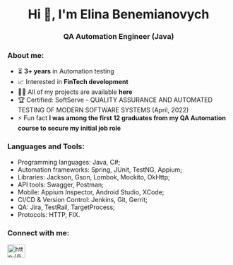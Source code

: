 <h1 align="center">Hi 👋, I'm Elina Benemianovych</h1>
<h3 align="center">QA Automation Engineer (Java)</h3>

<h3 align="left">About me:</h3>

- ⏳ **3+ years** in Automation testing
- 📈 Interested in **FinTech development**
- 👨‍💻 All of my projects are available **here**
- 🏆 Certified: SoftServe - QUALITY ASSURANCE AND AUTOMATED TESTING OF MODERN SOFTWARE SYSTEMS (April, 2022)
- ⚡ Fun fact **I was among the first 12 graduates from my QA Automation course to secure my initial job role**

<h3 align="left">Languages and Tools:</h3>

- Programming languages: Java, C#;
- Automation frameworks: Spring, JUnit, TestNG, Appium;
- Libraries: Jackson, Gson, Lombok, Mockito, OkHttp;
- API tools: Swagger, Postman;
- Mobile: Appium Inspector, Android Studio, XCode;
- CI/CD & Version Control: Jenkins, Git, Gerrit;
- QA: Jira, TestRail, TargetProcess;
- Protocols: HTTP, FIX.

<h3 align="left">Connect with me:</h3>
<p align="left">
<a href="https://linkedin.com/in/http://linkedin.com/in/elina-benemianovych-a4868514a/" target="blank"><img align="center" src="https://raw.githubusercontent.com/rahuldkjain/github-profile-readme-generator/master/src/images/icons/Social/linked-in-alt.svg" alt="http://linkedin.com/in/elina-benemianovych-a4868514a/" height="30" width="40" /></a>
</p>

<!--
**elya-b/elya-b** is a ✨ _special_ ✨ repository because its `README.md` (this file) appears on your GitHub profile.

Here are some ideas to get you started:

- 🔭 I’m currently working on ...
- 🌱 I’m currently learning ...
- 👯 I’m looking to collaborate on ...
- 🤔 I’m looking for help with ...
- 💬 Ask me about ...
- 📫 How to reach me: ...
- 😄 Pronouns: ...
- ⚡ Fun fact: ...
-->
